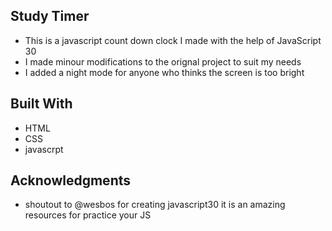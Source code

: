 ## Study Timer
- This is a javascript count down clock I made with the help of JavaScript 30
- I made minour modifications to the orignal project to suit my needs 
- I added a night mode for anyone who thinks the screen is too bright

## Built With
- HTML
- CSS
- javascrpt

## Acknowledgments
- shoutout to @wesbos for creating javascript30 it is an amazing resources for practice your JS 
